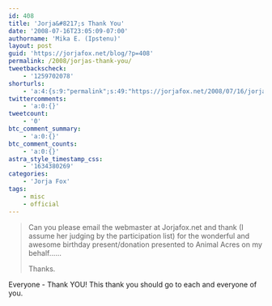 ```yaml
---
id: 408
title: 'Jorja&#8217;s Thank You'
date: '2008-07-16T23:05:09-07:00'
authorname: 'Mika E. (Ipstenu)'
layout: post
guid: 'https://jorjafox.net/blog/?p=408'
permalink: /2008/jorjas-thank-you/
tweetbackscheck:
    - '1259702078'
shorturls:
    - 'a:4:{s:9:"permalink";s:49:"https://jorjafox.net/2008/07/16/jorjas-thank-you/";s:7:"tinyurl";s:25:"http://tinyurl.com/ly2jrr";s:4:"isgd";s:18:"http://is.gd/52Xaz";s:5:"bitly";s:20:"http://bit.ly/5SkQj8";}'
twittercomments:
    - 'a:0:{}'
tweetcount:
    - '0'
btc_comment_summary:
    - 'a:0:{}'
btc_comment_counts:
    - 'a:0:{}'
astra_style_timestamp_css:
    - '1634380269'
categories:
    - 'Jorja Fox'
tags:
    - misc
    - official
---
```


<blockquote>Can you please email the webmaster at Jorjafox.net and thank (I assume her judging by the participation list) for the wonderful and awesome birthday present/donation presented to Animal Acres on my behalf......

Thanks.</blockquote>

Everyone - Thank YOU!  This thank you should go to each and everyone of you.
